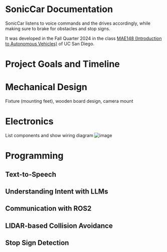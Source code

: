 # SonicCar Documentation
SonicCar listens to voice commands and the drives accordingly, while making sure to brake for obstacles and stop signs.

It was developed in the Fall Quarter 2024 in the class [MAE148 (Introduction to Autonomous Vehicles)](https://ucsd-ecemae-148.github.io/) of UC San Diego.

# Project Goals and Timeline


# Mechanical Design
Fixture (mounting feet), wooden board design, camera mount

# Electronics
List components and show wiring diagram
![image](https://github.com/user-attachments/assets/8656e657-a212-436b-b657-306ff00b81a1)

# Programming
## Text-to-Speech


## Understanding Intent with LLMs


## Communication with ROS2


## LIDAR-based Collision Avoidance


## Stop Sign Detection
